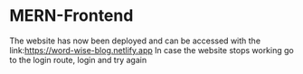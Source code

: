 # MERN-Frontend
The website has now been deployed and can be accessed with the link:https://word-wise-blog.netlify.app
In case the website stops working go to the login route, login and try again 
